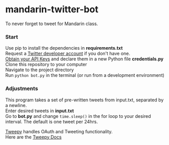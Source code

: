 # mandarin-twitter-bot
To never forget to tweet for Mandarin class.


### Start
Use pip to install the dependencies in **requirements.txt** <br>
Request a [Twitter developer account](https://developer.twitter.com) if you don't have one. <br>
[Obtain your API Keys](https://www.digitalocean.com/community/tutorials/how-to-create-a-twitter-app) and declare them in a new Python file **credentials.py** <br>
Clone this repository to your computer <br>
Navigate to the project directory <br>
Run `python bot.py` in the terminal (or run from a development environment) <br> 

### Adjustments
This program takes a set of pre-written tweets from input.txt, separated by a newline. <br>
Enter desired tweets in **input.txt** <br>
Go to **bot.py** and change `time.sleep()` in the for loop to your desired interval. The default is one tweet per 24hrs. <br>


[Tweepy](http://www.tweepy.org) handles OAuth and Tweeting functionality. <br>
Here are the [Tweepy Docs](https://tweepy.readthedocs.io/en/latest/api.html#API.home_timeline) <br>

